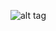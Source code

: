 ![alt tag](https://raw.githubusercontent.com/prasertsakd/Fritzing-part-node32s/master/resource/fritzing-part-node.jpg)

